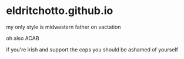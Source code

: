 # eldritchotto.github.io
my only style is midwestern father on vactation

oh also ACAB

if you're irish and support the cops you should be ashamed of yourself
